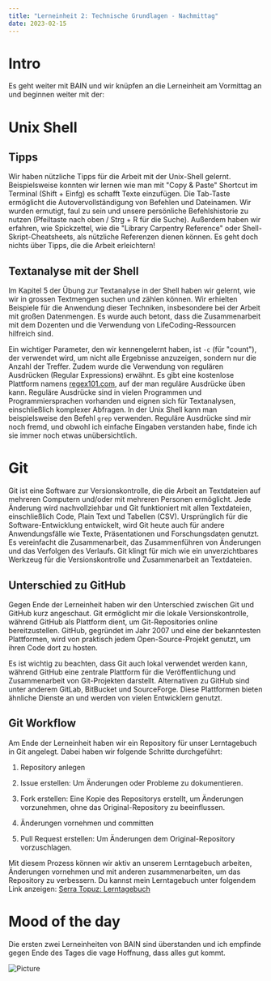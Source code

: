 ```yaml
---
title: "Lerneinheit 2: Technische Grundlagen - Nachmittag"
date: 2023-02-15
---
```

# Intro

Es geht weiter mit BAIN und wir knüpfen an die Lerneinheit am Vormittag an und beginnen weiter mit der:

# Unix Shell

## Tipps

Wir haben nützliche Tipps für die Arbeit mit der Unix-Shell gelernt. Beispielsweise konnten wir lernen wie man mit "Copy & Paste" Shortcut im Terminal (Shift + Einfg) es schafft Texte einzufügen. Die Tab-Taste ermöglicht die Autovervollständigung von Befehlen und Dateinamen. Wir wurden ermutigt, faul zu sein und unsere persönliche Befehlshistorie zu nutzen (Pfeiltaste nach oben / Strg + R für die Suche). Außerdem haben wir erfahren, wie Spickzettel, wie die "Library Carpentry Reference" oder Shell-Skript-Cheatsheets, als nützliche Referenzen dienen können. Es geht doch nichts über Tipps, die die Arbeit erleichtern!

## Textanalyse mit der Shell

Im Kapitel 5 der Übung zur Textanalyse in der Shell haben wir gelernt, wie wir in grossen Textmengen suchen und zählen können. Wir erhielten Beispiele für die Anwendung dieser Techniken, insbesondere bei der Arbeit mit großen Datenmengen. Es wurde auch betont, dass die Zusammenarbeit mit dem Dozenten und die Verwendung von LifeCoding-Ressourcen hilfreich sind.

Ein wichtiger Parameter, den wir kennengelernt haben, ist `-c` (für "count"), der verwendet wird, um nicht alle Ergebnisse anzuzeigen, sondern nur die Anzahl der Treffer. Zudem wurde die Verwendung von regulären Ausdrücken (Regular Expressions) erwähnt. Es gibt eine kostenlose Plattform namens [regex101.com](https://regex101.com/), auf der man reguläre Ausdrücke üben kann. Reguläre Ausdrücke sind in vielen Programmen und Programmiersprachen vorhanden und eignen sich für Textanalysen, einschließlich komplexer Abfragen. In der Unix Shell kann man beispielsweise den Befehl `grep` verwenden. Reguläre Ausdrücke sind mir noch fremd, und obwohl ich einfache Eingaben verstanden habe, finde ich sie immer noch etwas unübersichtlich. 

# Git

Git ist eine Software zur Versionskontrolle, die die Arbeit an Textdateien auf mehreren Computern und/oder mit mehreren Personen ermöglicht. Jede Änderung wird nachvollziehbar und Git funktioniert mit allen Textdateien, einschließlich Code, Plain Text und Tabellen (CSV). Ursprünglich für die Software-Entwicklung entwickelt, wird Git heute auch für andere Anwendungsfälle wie Texte, Präsentationen und Forschungsdaten genutzt. Es vereinfacht die Zusammenarbeit, das Zusammenführen von Änderungen und das Verfolgen des Verlaufs. Git klingt für mich wie ein unverzichtbares Werkzeug für die Versionskontrolle und Zusammenarbeit an Textdateien.

## Unterschied zu GitHub

Gegen Ende der Lerneinheit haben wir den Unterschied zwischen Git und GitHub kurz angeschaut. Git ermöglicht mir die lokale Versionskontrolle, während GitHub als Plattform dient, um Git-Repositories online bereitzustellen. GitHub, gegründet im Jahr 2007 und eine der bekanntesten Plattformen, wird von praktisch jedem Open-Source-Projekt genutzt, um ihren Code dort zu hosten.

Es ist wichtig zu beachten, dass Git auch lokal verwendet werden kann, während GitHub eine zentrale Plattform für die Veröffentlichung und Zusammenarbeit von Git-Projekten darstellt. Alternativen zu GitHub sind unter anderem GitLab, BitBucket und SourceForge. Diese Plattformen bieten ähnliche Dienste an und werden von vielen Entwicklern genutzt.

## Git Workflow

Am Ende der Lerneinheit haben wir ein Repository für unser Lerntagebuch in Git angelegt. Dabei haben wir folgende Schritte durchgeführt:

1. Repository anlegen

2. Issue erstellen: Um Änderungen oder Probleme zu dokumentieren.

3. Fork erstellen: Eine Kopie des Repositorys erstellt, um Änderungen vorzunehmen, ohne das Original-Repository zu beeinflussen.

4. Änderungen vornehmen und committen

5. Pull Request erstellen: Um Änderungen dem Original-Repository vorzuschlagen.

Mit diesem Prozess können wir aktiv an unserem Lerntagebuch arbeiten, Änderungen vornehmen und mit anderen zusammenarbeiten, um das Repository zu verbessern. Du kannst mein Lerntagebuch unter folgendem Link anzeigen: [Serra Topuz: Lerntagebuch](https://topuzsr.github.io/lerntagebuchBAIN.github.io/)

# Mood of the day
Die ersten zwei Lerneinheiten von BAIN sind überstanden und ich empfinde gegen Ende des Tages die vage Hoffnung, dass alles gut kommt.

![Picture](https://sayingimages.com/wp-content/uploads/2021/01/first-day-of-school-i-survived-meme.jpg)
